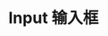 # Input 输入框

<demo src="./demos/basic.vue"></demo>

<demo src="./demos/disabled.vue"></demo>

<demo src="./demos/size.vue"></demo>

<demo src="./demos/slots.vue"></demo>

<demo src="./demos/focus.vue"></demo>

